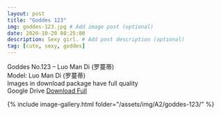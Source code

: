 ```yaml
---
layout: post
title: "Goddes 123"
img: goddes-123.jpg # Add image post (optional)
date: 2020-10-20 08:25:00
description: Sexy girl. # Add post description (optional)
tag: [cute, sexy, goddes]
---
```

Goddes No.123 – Luo Man Di (罗蔓蒂)  
Model: Luo Man Di (罗蔓蒂)                         
Images in download package have full quality                    
Google Drive [Download Full](http://gestyy.com/eroRkS)

{% include image-gallery.html folder="/assets/img/A2/goddes-123/" %}
